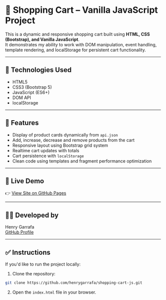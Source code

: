 # 🛒 Shopping Cart – Vanilla JavaScript Project

This is a dynamic and responsive shopping cart built using **HTML, CSS (Bootstrap), and Vanilla JavaScript**.  
It demonstrates my ability to work with DOM manipulation, event handling, template rendering, and localStorage for persistent cart functionality.

---

## 🔧 Technologies Used

- HTML5  
- CSS3 (Bootstrap 5)  
- JavaScript (ES6+)  
- DOM API  
- localStorage  

---

## 🎯 Features

- Display of product cards dynamically from `api.json`
- Add, increase, decrease and remove products from the cart
- Responsive layout using Bootstrap grid system
- Realtime cart updates with totals
- Cart persistence with `localStorage`
- Clean code using templates and fragment performance optimization

---

## 🚀 Live Demo

👉 [View Site on GitHub Pages](https://henrygarrafa.github.io/shopping-cart-js/)

---

## 👨‍💻 Developed by

Henry Garrafa  
[GitHub Profile](https://github.com/henrygarrafa)

---

## ✅ Instructions

If you'd like to run the project locally:

1. Clone the repository:
```bash
git clone https://github.com/henrygarrafa/shopping-cart-js.git
```

2. Open the `index.html` file in your browser.
